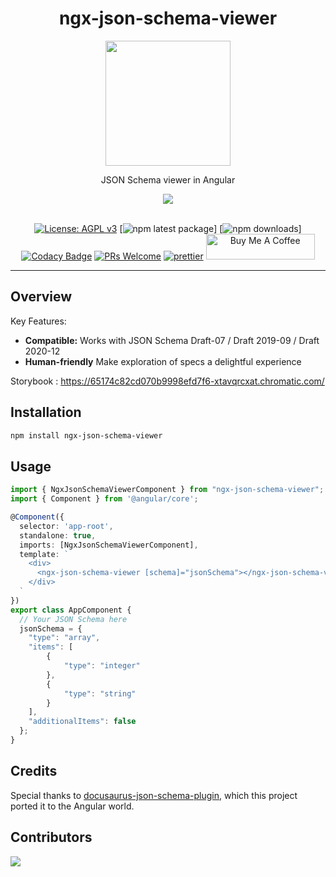 <h1 align="center">ngx-json-schema-viewer</h1>

<div align="center">
<img width="200" src="https://json-schema.org/assets/logo.svg" />
</div>

<div align="center">

JSON Schema viewer in Angular

<img src="https://img.shields.io/badge/dynamic/json?style=for-the-badge&logo=meta&color=blueviolet&label=Angular&query=peerDependencies%5B%22%40angular%2Fcore%22%5D&url=https%3A%2F%2Fraw.githubusercontent.com%2Fjy95%2Fngx-json-schema-viewer%2Fmaster%2Fprojects%2Fngx-json-schema-viewer%2Fpackage.json" />
<br/><br/>

[![License: AGPL v3](https://img.shields.io/badge/License-AGPL_v3-blue.svg)](https://github.com/jy95/ngx-json-schema-viewer/blob/main/LICENSE) [![npm latest package](https://img.shields.io/npm/v/ngx-json-schema-viewer/latest.svg)] [![npm downloads](https://img.shields.io/npm/dm/ngx-json-schema-viewer.svg)] [![Codacy Badge](https://app.codacy.com/project/badge/Grade/43d9fa27054841f5a884afc88188ef01)](https://app.codacy.com/gh/jy95/ngx-json-schema-viewer/dashboard?utm_source=gh&utm_medium=referral&utm_content=&utm_campaign=Badge_grade) [![PRs Welcome](https://img.shields.io/badge/PRs-welcome-brightgreen.svg)](https://github.com/jy95/ngx-json-schema-viewer/blob/main/CONTRIBUTING.md) [![prettier](https://img.shields.io/badge/code_style-prettier-ff69b4.svg)](https://github.com/prettier/prettier) <a href="https://www.buymeacoffee.com/GPFR" target="_blank"><img src="https://cdn.buymeacoffee.com/buttons/v2/default-yellow.png" height="41" width="174" alt="Buy Me A Coffee" style="height: 41px !important;width: 174px !important;" ></a>
<br />

</div>


---

## Overview

Key Features:

- **Compatible:** Works with JSON Schema Draft-07 / Draft 2019-09 / Draft 2020-12
- **Human-friendly** Make exploration of specs a delightful experience

Storybook : https://65174c82cd070b9998efd7f6-xtavqrcxat.chromatic.com/

## Installation

```bash
npm install ngx-json-schema-viewer
```

## Usage

```ts
import { NgxJsonSchemaViewerComponent } from "ngx-json-schema-viewer";
import { Component } from '@angular/core';

@Component({
  selector: 'app-root',
  standalone: true,
  imports: [NgxJsonSchemaViewerComponent],
  template: `
    <div>
      <ngx-json-schema-viewer [schema]="jsonSchema"></ngx-json-schema-viewer>
    </div>
  `
})
export class AppComponent {
  // Your JSON Schema here
  jsonSchema = {
    "type": "array",
    "items": [
        {
            "type": "integer"
        },
        {
            "type": "string"
        }
    ],
    "additionalItems": false
  };
}
```

## Credits

Special thanks to [docusaurus-json-schema-plugin](https://github.com/jy95/docusaurus-json-schema-plugin), which this project ported it to the Angular world.

## Contributors

<a href="https://github.com/jy95/ngx-json-schema-viewer/graphs/contributors">
  <img src="https://contrib.rocks/image?repo=jy95/ngx-json-schema-viewer" />
</a>